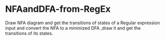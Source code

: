 # NFAandDFA-from-RegEx
Draw NFA diagram and get the transitions of states of a Regular expression input and convert the NFA to a minimized DFA ,draw it and get the transitions of its states.
